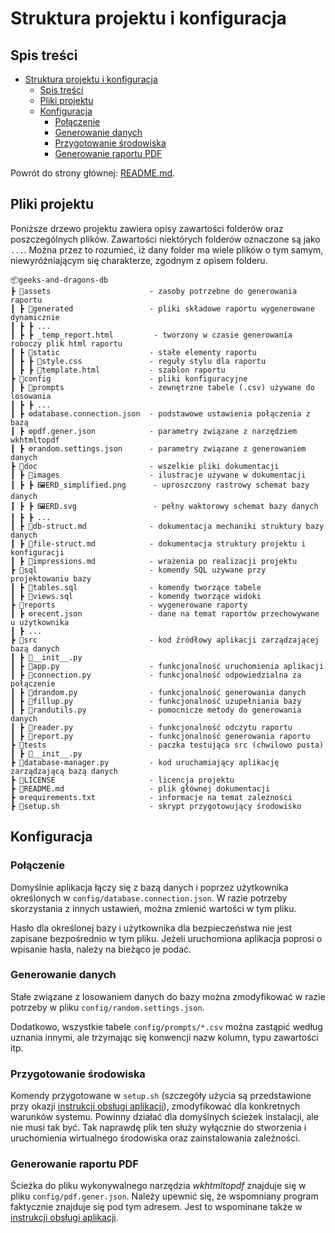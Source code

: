# Struktura projektu i konfiguracja

## Spis treści

<a id="spis-tresci"></a>

- [Struktura projektu i konfiguracja](#struktura-projektu-i-konfiguracja)
  - [Spis treści](#spis-treści)
  - [Pliki projektu](#pliki-projektu)
  - [Konfiguracja](#konfiguracja)
    - [Połączenie](#połączenie)
    - [Generowanie danych](#generowanie-danych)
    - [Przygotowanie środowiska](#przygotowanie-środowiska)
    - [Generowanie raportu PDF](#generowanie-raportu-pdf)
  
Powrót do strony głównej: [README.md](../README.md).

## Pliki projektu

Poniższe drzewo projektu zawiera opisy zawartości folderów oraz poszczególnych plików. Zawartości niektórych folderów oznaczone są jako `...`. Można przez to rozumieć, iż dany folder ma wiele plików o tym samym, niewyróżniającym się charakterze, zgodnym z opisem folderu.

```
📦geeks-and-dragons-db
┣ 📂assets                      - zasoby potrzebne do generowania raportu
┃ ┣ 📂generated                 - pliki składowe raportu wygenerowane dynamicznie
┃ ┣ ┣ ...
┃ ┣ ┣ _temp_report.html         - tworzony w czasie generowania roboczy plik html raportu 
┃ ┣ 📂static                    - stałe elementy raportu
┃ ┣ ┣ 📜style.css               - reguły stylu dla raportu
┃ ┣ ┣ 📜template.html           - szablon raportu
┣ 📂config                      - pliki konfiguracyjne
┃ ┣ 📂prompts                   - zewnętrzne tabele (.csv) używane do losowania
┃ ┣ ┣ ...
┃ ┣ ⚙️database.connection.json  - podstawowe ustawienia połączenia z bazą
┃ ┣ ⚙️pdf.gener.json            - parametry związane z narzędziem wkhtmltopdf
┃ ┣ ⚙️random.settings.json      - parametry związane z generowaniem danych
┣ 📂doc                         - wszelkie pliki dokumentacji
┃ ┣ 📂images                    - ilustracje używane w dokumentacji
┃ ┣ ┣ 🖼️ERD_simplified.png      - uproszczony rastrowy schemat bazy danych
┃ ┣ ┣ 🖼️ERD.svg                 - pełny waktorowy schemat bazy danych
┃ ┣ ┣ ...
┃ ┣ 📄db-struct.md              - dokumentacja mechaniki struktury bazy danych
┃ ┣ 📄file-struct.md            - dokumentacja struktury projektu i konfiguracji
┃ ┣ 📄impressions.md            - wrażenia po realizacji projektu
┣ 📂sql                         - komendy SQL używane przy projektowaniu bazy
┃ ┣ 📜tables.sql                - komendy tworzące tabele
┃ ┣ 📜views.sql                 - komendy tworzące widoki
┣ 📂reports                     - wygenerowane raporty
┃ ┣ ⚙️recent.json               - dane na temat raportów przechowywane u użytkownika 
┃ ┣ ...
┣ 📂src                         - kod źródłowy aplikacji zarządzającej bazą danych
┃ ┣ 📜__init__.py
┃ ┣ 📜app.py                    - funkcjonalność uruchomienia aplikacji
┃ ┣ 📜connection.py             - funkcjonalność odpowiedzialna za połączenie
┃ ┣ 📜drandom.py                - funkcjonalność generowania danych
┃ ┣ 📜fillup.py                 - funkcjonalność uzupełniania bazy
┃ ┣ 📜randutils.py              - pomocnicze metody do generowania danych
┃ ┣ 📜reader.py                 - funkcjonalność odczytu raportu
┃ ┣ 📜report.py                 - funkcjonalność generowania raportu
┣ 📂tests                       - paczka testująca src (chwilowo pusta)
┃ ┣ 📜__init__.py               
┣ 📜database-manager.py         - kod uruchamiający aplikację zarządzającą bazą danych
┣ 📄LICENSE                     - licencja projektu
┣ 📄README.md                   - plik głównej dokumentacji
┣ ⚙️requirements.txt            - informacje na temat zależności
┣ 📜setup.sh                    - skrypt przygotowujący środowisko
```

## Konfiguracja

### Połączenie

<a id="polaczenie"></a>

Domyślnie aplikacja łączy się z bazą danych i poprzez użytkownika określonych w `config/database.connection.json`. W razie potrzeby skorzystania z innych ustawień, można zmienić wartości w tym pliku.

Hasło dla określonej bazy i użytkownika dla bezpieczeństwa nie jest zapisane bezpośrednio w tym pliku. Jeżeli uruchomiona aplikacja poprosi o wpisanie hasła, należy na bieżąco je podać.

### Generowanie danych

Stałe związane z losowaniem danych do bazy można zmodyfikować w razie potrzeby w pliku `config/random.settings.json`.

Dodatkowo, wszystkie tabele `config/prompts/*.csv` można zastąpić według uznania innymi, ale trzymając się konwencji nazw kolumn, typu zawartości itp.

### Przygotowanie środowiska

<a id="przygotowanie-srodowiska"></a>

Komendy przygotowane w `setup.sh` (szczegóły użycia są przedstawione przy okazji [instrukcji obsługi aplikacji](../README.md#sposób-użycia)), zmodyfikować dla konkretnych warunków systemu. Powinny działać dla domyślnych ścieżek instalacji, ale nie musi tak być. Tak naprawdę plik ten służy wyłącznie do stworzenia i uruchomienia wirtualnego środowiska oraz zainstalowania zależności.

### Generowanie raportu PDF

Ścieżka do pliku wykonywalnego narzędzia _wkhtmltopdf_ znajduje się w pliku `config/pdf.gener.json`. Należy upewnić się, że wspomniany program faktycznie znajduje się pod tym adresem. Jest to wspominane także w [instrukcji obsługi aplikacji](../README.md#sposób-użycia).

